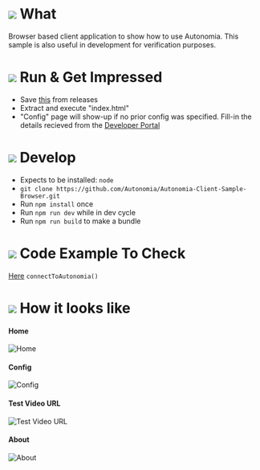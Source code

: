
# ![](https://storage.googleapis.com/material-icons/external-assets/v4/icons/svg/ic_info_outline_black_24px.svg) What
Browser based client application to show how to use Autonomia.
This sample is also useful in development for verification purposes.

# ![](https://storage.googleapis.com/material-icons/external-assets/v4/icons/svg/ic_file_download_black_24px.svg) Run & Get Impressed
- Save [this](https://github.com/Autonomia/Autonomia-Client-Sample-Browser/releases/download/v1.0/Autonomia-Client-Sample-Browser.zip) from releases
- Extract and execute "index.html"
- "Config" page will show-up if no prior config was specified. Fill-in the details recieved from the [Developer Portal](https://developer.autonomia.io)

# ![](https://storage.googleapis.com/material-icons/external-assets/v4/icons/svg/ic_build_black_24px.svg) Develop
- Expects to be installed: `node`
- `git clone https://github.com/Autonomia/Autonomia-Client-Sample-Browser.git`
- Run `npm install` once
- Run `npm run dev` while in dev cycle
- Run `npm run build` to make a bundle

# ![](https://storage.googleapis.com/material-icons/external-assets/v4/icons/svg/ic_code_black_24px.svg) Code Example To Check
[Here](src/javascript/pages/Home.jsx) `connectToAutonomia()`

# ![](https://storage.googleapis.com/material-icons/external-assets/v4/icons/svg/ic_image_black_24px.svg) How it looks like
#### Home
![Home](https://github.com/Autonomia/Autonomia-Client-Sample-Browser/releases/download/Screens/Home.png)
#### Config
![Config](https://github.com/Autonomia/Autonomia-Client-Sample-Browser/releases/download/Screens/Config.png)
#### Test Video URL
![Test Video URL](https://github.com/Autonomia/Autonomia-Client-Sample-Browser/releases/download/Screens/TestVideoUrl.png)
#### About
![About](https://github.com/Autonomia/Autonomia-Client-Sample-Browser/releases/download/Screens/About.png)
